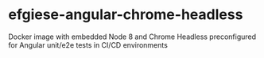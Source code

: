 # efgiese-angular-chrome-headless
Docker image with embedded Node 8 and Chrome Headless preconfigured for Angular unit/e2e tests in CI/CD environments 
